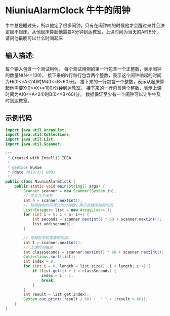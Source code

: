 # NiuniuAlarmClock 牛牛的闹钟
牛牛总是睡过头，所以他定了很多闹钟，只有在闹钟响的时候他才会醒过来并且决定起不起床。从他起床算起他需要X分钟到达教室，上课时间为当天的A时B分，请问他最晚可以什么时间起床
## 输入描述:
每个输入包含一个测试用例。
每个测试用例的第一行包含一个正整数，表示闹钟的数量N(N<=100)。
接下来的N行每行包含两个整数，表示这个闹钟响起的时间为Hi(0<=A<24)时Mi(0<=B<60)分。
接下来的一行包含一个整数，表示从起床算起他需要X(0<=X<=100)分钟到达教室。
接下来的一行包含两个整数，表示上课时间为A(0<=A<24)时B(0<=B<60)分。
数据保证至少有一个闹钟可以让牛牛及时到达教室。
## 示例代码
``` java
import java.util.ArrayList;
import java.util.Collections;
import java.util.List;
import java.util.Scanner;

/**
 * Created with IntelliJ IDEA.
 *
 * @author WuXue
 * @date 2019/3/1 0001
 */
public class NiuniuAlarmClock {
    public static void main(String[] args) {
        Scanner scanner = new Scanner(System.in);
        // 定义几个闹钟
        int n = scanner.nextInt();
        // 将闹钟的时间转化为分钟数，用于存储闹钟的时间
        List<Integer> list = new ArrayList<>();
        for (int i = 0; i < n; i++) {
            int seconds = scanner.nextInt() * 60 + scanner.nextInt();
            list.add(seconds);
        }

        // 存储到学校需要的时间
        int t = scanner.nextInt();
        // 上课时间描述
        int classSeconds = scanner.nextInt() * 60 + scanner.nextInt();
        Collections.sort(list);
        int index = 0;
        for (int i = 0, length = list.size(); i < length; i++) {
            if (list.get(i) + t > classSeconds) {
                index = i - 1;
                break;
            }
        }
        int result = list.get(index);
        System.out.print((result / 60) +  " " + (result % 60));
    }
}

```
